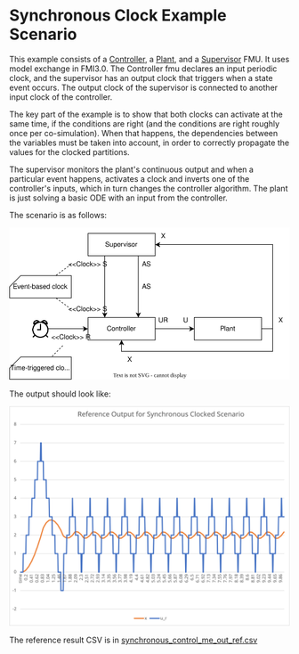 # Synchronous Clock Example Scenario

This example consists of a [Controller](../Controller), a [Plant](../Plant), and a [Supervisor](../Supervisor) FMU.
It uses model exchange in FMI3.0.
The Controller fmu declares an input periodic clock,
and the supervisor has an output clock that triggers when a state event occurs.
The output clock of the supervisor is connected to another input clock of the controller.

The key part of the example is to show that both clocks can activate at the same time,
if the conditions are right (and the conditions are right roughly once per co-simulation).
When that happens, the dependencies between the variables must be taken into account,
in order to correctly propagate the values for the clocked partitions.

The supervisor monitors the plant's continuous output and when a particular event happens,
activates a clock and inverts one of the controller's inputs,
which in turn changes the controller algorithm.
The plant is just solving a basic ODE with an input from the controller.

The scenario is as follows:

![synchronous_control_me_scenario](synchronous_control_me_scenario.svg)

The output should look like:

![synchronous_control_me_ref](synchronous_control_me_ref.svg)

The reference result CSV is in [synchronous_control_me_out_ref.csv](synchronous_control_me_out_ref.csv)
